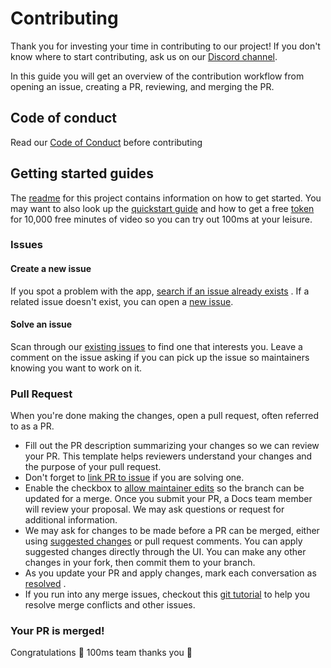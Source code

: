 # Contributing

Thank you for investing your time in contributing to our project! If you don't know where to start
contributing, ask us on our [Discord channel](http://100ms.live/discord).

In this guide you will get an overview of the contribution workflow from opening an issue, creating
a PR, reviewing, and merging the PR.

## Code of conduct

Read our [Code of Conduct](CODE_OF_CONDUCT.md) before contributing

## Getting started guides

The [readme](README.md) for this project contains information on how to get started. You may want to
also look up the [quickstart guide](https://docs.100ms.live/android/v2/guides/Quickstart) and how to
get a free [token](https://docs.100ms.live/android/v2/guides/Token) for 10,000 free minutes of video
so you can try out 100ms at your leisure.

### Issues

#### Create a new issue

If you spot a problem with the
app, [search if an issue already exists](https://docs.github.com/en/github/searching-for-information-on-github/searching-on-github/searching-issues-and-pull-requests#search-by-the-title-body-or-comments)
. If a related issue doesn't exist, you can open
a [new issue](https://github.com/100mslive/100ms-android//issues/new).

#### Solve an issue

Scan through our [existing issues](https://github.com/100mslive/100ms-android/issues) to find one
that interests you. Leave a comment on the issue asking if you can pick up the issue so maintainers
knowing you want to work on it.

### Pull Request

When you're done making the changes, open a pull request, often referred to as a PR.

- Fill out the PR description summarizing your changes so we can review your PR. This template helps
  reviewers understand your changes and the purpose of your pull request.
- Don't forget
  to [link PR to issue](https://docs.github.com/en/issues/tracking-your-work-with-issues/linking-a-pull-request-to-an-issue)
  if you are solving one.
- Enable the checkbox
  to [allow maintainer edits](https://docs.github.com/en/github/collaborating-with-issues-and-pull-requests/allowing-changes-to-a-pull-request-branch-created-from-a-fork)
  so the branch can be updated for a merge. Once you submit your PR, a Docs team member will review
  your proposal. We may ask questions or request for additional information.
- We may ask for changes to be made before a PR can be merged, either
  using [suggested changes](https://docs.github.com/en/github/collaborating-with-issues-and-pull-requests/incorporating-feedback-in-your-pull-request)
  or pull request comments. You can apply suggested changes directly through the UI. You can make
  any other changes in your fork, then commit them to your branch.
- As you update your PR and apply changes, mark each conversation
  as [resolved](https://docs.github.com/en/github/collaborating-with-issues-and-pull-requests/commenting-on-a-pull-request#resolving-conversations)
  .
- If you run into any merge issues, checkout
  this [git tutorial](https://lab.github.com/githubtraining/managing-merge-conflicts) to help you
  resolve merge conflicts and other issues.

### Your PR is merged!

Congratulations 🎉 100ms team thanks you 🥳
